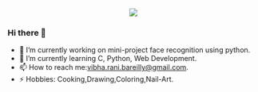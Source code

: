 <h1 align="center">
  <a href="https://git.io/typing-svg">
    <img src="https://readme-typing-svg.herokuapp.com/?lines=Hello+all!👋;I'm+Vibha+Rani...;This+is+my+profile!&center=true&size=30">
  </a>
</h1>

### Hi there 👋

<!--
**vibha1504/vibha1504** is a ✨ _special_ ✨ repository because its `README.md` (this file) appears on your GitHub profile.

Here are some ideas to get you started:
-->

- 🔭 I’m currently working on mini-project face recognition using python. 
- 🌱 I’m currently learning C, Python, Web Development.
- 📫 How to reach me:vibha.rani.bareilly@gmail.com.
- ⚡ Hobbies: Cooking,Drawing,Coloring,Nail-Art.
 <!--
- 👯 I’m looking to collaborate on ...
- 🤔 I’m looking for help with ...
- 💬 Ask me about ...
- 📫 How to reach me: ...
- 😄 Pronouns: ...

-->
